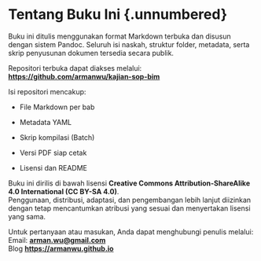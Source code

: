 # Tentang Buku Ini {.unnumbered}

Buku ini ditulis menggunakan format Markdown terbuka dan disusun dengan sistem Pandoc. Seluruh isi naskah, struktur folder, metadata, serta skrip penyusunan dokumen tersedia secara publik.

Repositori terbuka dapat diakses melalui:\
**<https://github.com/armanwu/kajian-sop-bim>**

Isi repositori mencakup:

* File Markdown per bab

* Metadata YAML

* Skrip kompilasi (Batch)

* Versi PDF siap cetak

* Lisensi dan README

Buku ini dirilis di bawah lisensi **Creative Commons Attribution-ShareAlike 4.0 International (CC BY-SA 4.0)**.\
Penggunaan, distribusi, adaptasi, dan pengembangan lebih lanjut diizinkan dengan tetap mencantumkan atribusi yang sesuai dan menyertakan lisensi yang sama.

Untuk pertanyaan atau masukan, Anda dapat menghubungi penulis melalui:\
Email: **arman.wu@gmail.com**\
Blog **<https://armanwu.github.io>**
